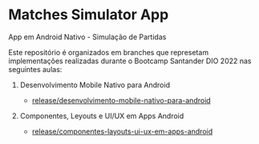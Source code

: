 # Matches Simulator App
App em Android Nativo - Simulação de Partidas

Este repositório é organizados em branches que represetam implementações realizadas durante o Bootcamp Santander DIO 2022 nas seguintes aulas:
1. Desenvolvimento Mobile Nativo para Android
    - [release/desenvolvimento-mobile-nativo-para-android](https://github.com/83Rafa/matches-simulator-app/tree/release/desenvolvimento-mobile-nativo-para-android)
    
2. Componentes, Leyouts e UI/UX em Apps Android
    - [release/componentes-layouts-ui-ux-em-apps-android](https://github.com/83Rafa/matches-simulator-app/tree/release/componentes-layouts-ui-ux-em-apps-android)
